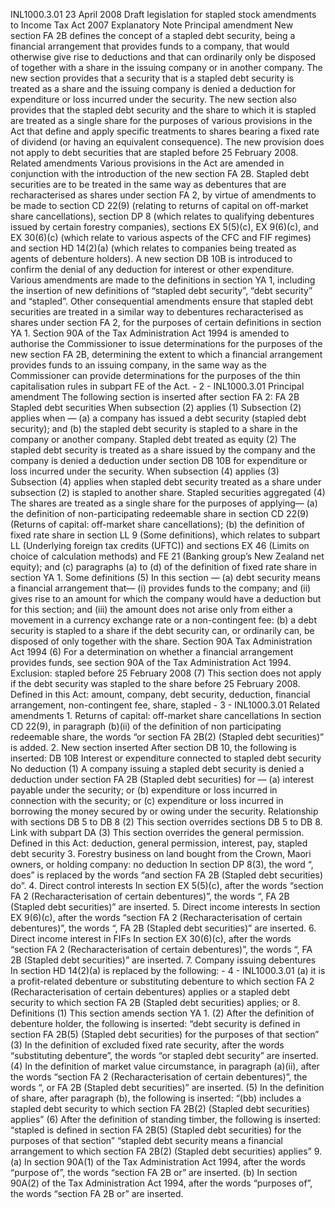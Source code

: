INL1000.3.01 23 April 2008 Draft legislation for stapled stock amendments to Income Tax Act 2007 Explanatory Note Principal amendment New section FA 2B defines the concept of a stapled debt security, being a financial arrangement that provides funds to a company, that would otherwise give rise to deductions and that can ordinarily only be disposed of together with a share in the issuing company or in another company. The new section provides that a security that is a stapled debt security is treated as a share and the issuing company is denied a deduction for expenditure or loss incurred under the security. The new section also provides that the stapled debt security and the share to which it is stapled are treated as a single share for the purposes of various provisions in the Act that define and apply specific treatments to shares bearing a fixed rate of dividend (or having an equivalent consequence). The new provision does not apply to debt securities that are stapled before 25 February 2008. Related amendments Various provisions in the Act are amended in conjunction with the introduction of the new section FA 2B. Stapled debt securities are to be treated in the same way as debentures that are recharacterised as shares under section FA 2, by virtue of amendments to be made to section CD 22(9) (relating to returns of capital on off-market share cancellations), section DP 8 (which relates to qualifying debentures issued by certain forestry companies), sections EX 5(5)(c), EX 9(6)(c), and EX 30(6)(c) (which relate to various aspects of the CFC and FIF regimes) and section HD 14(2)(a) (which relates to companies being treated as agents of debenture holders). A new section DB 10B is introduced to confirm the denial of any deduction for interest or other expenditure. Various amendments are made to the definitions in section YA 1, including the insertion of new definitions of “stapled debt security”, “debt security” and “stapled”. Other consequential amendments ensure that stapled debt securities are treated in a similar way to debentures recharacterised as shares under section FA 2, for the purposes of certain definitions in section YA 1. Section 90A of the Tax Administration Act 1994 is amended to authorise the Commissioner to issue determinations for the purposes of the new section FA 2B, determining the extent to which a financial arrangement provides funds to an issuing company, in the same way as the Commissioner can provide determinations for the purposes of the thin capitalisation rules in subpart FE of the Act. - 2 - INL1000.3.01 Principal amendment The following section is inserted after section FA 2: FA 2B Stapled debt securities When subsection (2) applies (1) Subsection (2) applies when — (a) a company has issued a debt security (stapled debt security); and (b) the stapled debt security is stapled to a share in the company or another company. Stapled debt treated as equity (2) The stapled debt security is treated as a share issued by the company and the company is denied a deduction under section DB 10B for expenditure or loss incurred under the security. When subsection (4) applies (3) Subsection (4) applies when stapled debt security treated as a share under subsection (2) is stapled to another share. Stapled securities aggregated (4) The shares are treated as a single share for the purposes of applying— (a) the definition of non-participating redeemable share in section CD 22(9) (Returns of capital: off-market share cancellations); (b) the definition of fixed rate share in section LL 9 (Some definitions), which relates to subpart LL (Underlying foreign tax credits (UFTC)) and sections EX 46 (Limits on choice of calculation methods) and FE 21 (Banking group’s New Zealand net equity); and (c) paragraphs (a) to (d) of the definition of fixed rate share in section YA 1. Some definitions (5) In this section — (a) debt security means a financial arrangement that— (i) provides funds to the company; and (ii) gives rise to an amount for which the company would have a deduction but for this section; and (iii) the amount does not arise only from either a movement in a currency exchange rate or a non-contingent fee: (b) a debt security is stapled to a share if the debt security can, or ordinarily can, be disposed of only together with the share. Section 90A Tax Administration Act 1994 (6) For a determination on whether a financial arrangement provides funds, see section 90A of the Tax Administration Act 1994. Exclusion: stapled before 25 February 2008 (7) This section does not apply if the debt security was stapled to the share before 25 February 2008. Defined in this Act: amount, company, debt security, deduction, financial arrangement, non-contingent fee, share, stapled - 3 - INL1000.3.01 Related amendments 1. Returns of capital: off-market share cancellations In section CD 22(9), in paragraph (b)(ii) of the definition of non participating redeemable share, the words “or section FA 2B(2) (Stapled debt securities)” is added. 2. New section inserted After section DB 10, the following is inserted: DB 10B Interest or expenditure connected to stapled debt security No deduction (1) A company issuing a stapled debt security is denied a deduction under section FA 2B (Stapled debt securities) for — (a) interest payable under the security; or (b) expenditure or loss incurred in connection with the security; or (c) expenditure or loss incurred in borrowing the money secured by or owing under the security. Relationship with sections DB 5 to DB 8 (2) This section overrides sections DB 5 to DB 8. Link with subpart DA (3) This section overrides the general permission. Defined in this Act: deduction, general permission, interest, pay, stapled debt security 3. Forestry business on land bought from the Crown, Maori owners, or holding company: no deduction In section DP 8(3), the word “, does” is replaced by the words “and section FA 2B (Stapled debt securities) do”. 4. Direct control interests In section EX 5(5)(c), after the words “section FA 2 (Recharacterisation of certain debentures)”, the words “, FA 2B (Stapled debt securities)” are inserted. 5. Direct income interests In section EX 9(6)(c), after the words “section FA 2 (Recharacterisation of certain debentures)”, the words “, FA 2B (Stapled debt securities)” are inserted. 6. Direct income interest in FIFs In section EX 30(6)(c), after the words “section FA 2 (Recharacterisation of certain debentures)”, the words “, FA 2B (Stapled debt securities)” are inserted. 7. Company issuing debentures In section HD 14(2)(a) is replaced by the following: - 4 - INL1000.3.01 (a) it is a profit-related debenture or substituting debenture to which section FA 2 (Recharacterisation of certain debentures) applies or a stapled debt security to which section FA 2B (Stapled debt securities) applies; or 8. Definitions (1) This section amends section YA 1. (2) After the definition of debenture holder, the following is inserted: “debt security is defined in section FA 2B(5) (Stapled debt securities) for the purposes of that section” (3) In the definition of excluded fixed rate security, after the words “substituting debenture”, the words “or stapled debt security” are inserted. (4) In the definition of market value circumstance, in paragraph (a)(ii), after the words “section FA 2 (Recharacterisation of certain debentures)”, the words “, or FA 2B (Stapled debt securities)” are inserted. (5) In the definition of share, after paragraph (b), the following is inserted: “(bb) includes a stapled debt security to which section FA 2B(2) (Stapled debt securities) applies” (6) After the definition of standing timber, the following is inserted: “stapled is defined in section FA 2B(5) (Stapled debt securities) for the purposes of that section” “stapled debt security means a financial arrangement to which section FA 2B(2) (Stapled debt securities) applies” 9. (a) In section 90A(1) of the Tax Administration Act 1994, after the words “purpose of”, the words “section FA 2B or” are inserted. (b) In section 90A(2) of the Tax Administration Act 1994, after the words “purposes of”, the words “section FA 2B or” are inserted.